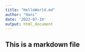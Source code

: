 ```yaml
---
title: "HelloWorld.md"
author: "Hani"
date: '2022-07-19'
output: html_document
---
```

## This is a markdown file
